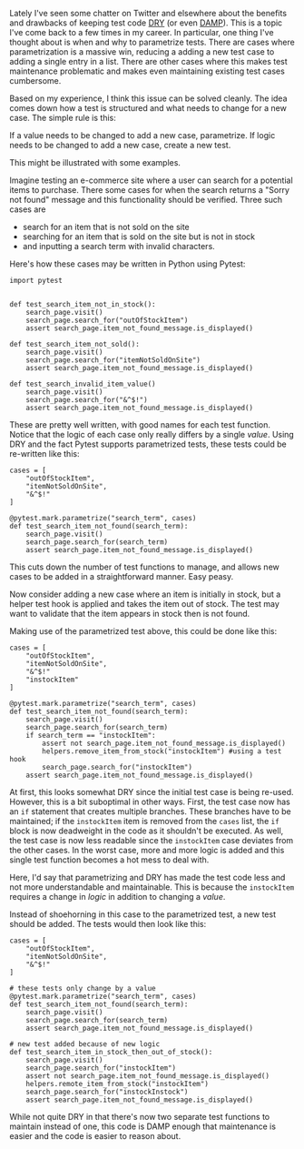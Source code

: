 Lately I've seen some chatter on Twitter and elsewhere about the benefits and drawbacks of keeping test code [DRY](https://en.wikipedia.org/wiki/Don%27t_repeat_yourself) (or even [DAMP](https://codeshelter.wordpress.com/2011/04/07/dry-and-damp-principles-when-developing-and-unit-testing/)). This is a topic I've come back to a few times in my career. In particular, one thing I've thought about is when and why to parametrize tests. There are cases where parametrization is a massive win, reducing a adding a new test case to adding a single entry in a list. There are other cases where this makes test maintenance problematic and makes even maintaining existing test cases cumbersome.

Based on my experience, I think this issue can be solved cleanly. The idea comes down how a test is structured and what needs to change for a new case. The simple rule is this:

If a value needs to be changed to add a new case, parametrize.
If logic needs to be changed to add a new case, create a new test.

This might be illustrated with some examples.

Imagine testing an e-commerce site where a user can search for a potential items to purchase. There some cases for when the search returns a "Sorry not found" message and this functionality should be verified. Three such cases are

- search for an item that is not sold on the site
- searching for an item that is sold on the site but is not in stock 
- and inputting a search term with invalid characters. 

Here's how these cases may be written in Python using Pytest: 

```
import pytest


def test_search_item_not_in_stock():
    search_page.visit()
    search_page.search_for("outOfStockItem")
    assert search_page.item_not_found_message.is_displayed()

def test_search_item_not_sold():
    search_page.visit()
    search_page.search_for("itemNotSoldOnSite")
    assert search_page.item_not_found_message.is_displayed()

def test_search_invalid_item_value()
    search_page.visit()
    search_page.search_for("&^$!")
    assert search_page.item_not_found_message.is_displayed()
```

These are pretty well written, with good names for each test function. Notice that the logic of each case only really differs by a single _value_. Using DRY and the fact Pytest supports parametrized tests, these tests could be re-written like this:

```
cases = [
    "outOfStockItem",
    "itemNotSoldOnSite",
    "&^$!"
]

@pytest.mark.parametrize("search_term", cases)
def test_search_item_not_found(search_term):
    search_page.visit()
    search_page.search_for(search_term)
    assert search_page.item_not_found_message.is_displayed()
```

This cuts down the number of test functions to manage, and allows new cases to be added in a straightforward manner. Easy peasy.

Now consider adding a new case where an item is initially in stock, but a helper test hook is applied and takes the item out of stock. The test may want to validate that the item appears in stock then is not found. 

Making use of the parametrized test above, this could be done like this:

```
cases = [
    "outOfStockItem",
    "itemNotSoldOnSite",
    "&^$!"
    "instockItem"
]

@pytest.mark.parametrize("search_term", cases)
def test_search_item_not_found(search_term):
    search_page.visit()
    search_page.search_for(search_term)
    if search_term == "instockItem":
        assert not search_page.item_not_found_message.is_displayed()
        helpers.remove_item_from_stock("instockItem") #using a test hook
        search_page.search_for("instockItem")
    assert search_page.item_not_found_message.is_displayed()
```

At first, this looks somewhat DRY since the initial test case is being re-used. However, this is a bit suboptimal in other ways. First, the test case now has an `if` statement that creates multiple branches. These branches have to be maintained; if the `instockItem` item is removed from the `cases` list, the `if` block is now deadweight in the code as it shouldn't be executed. As well, the test case is now less readable since the `instockItem` case deviates from the other cases. In the worst case, more and more logic is added and this single test function becomes a hot mess to deal with.

Here, I'd say that parametrizing and DRY has made the test code less and not more understandable and maintainable. This is because the `instockItem` requires a change in _logic_ in addition to changing a _value_.

Instead of shoehorning in this case to the parametrized test, a new test should be added. The tests would then look like this:

```
cases = [
    "outOfStockItem",
    "itemNotSoldOnSite",
    "&^$!"
]

# these tests only change by a value
@pytest.mark.parametrize("search_term", cases)
def test_search_item_not_found(search_term):
    search_page.visit()
    search_page.search_for(search_term)
    assert search_page.item_not_found_message.is_displayed()

# new test added because of new logic
def test_search_item_in_stock_then_out_of_stock():
    search_page.visit()
    search_page.search_for("instockItem")
    assert not search_page.item_not_found_message.is_displayed()
    helpers.remote_item_from_stock("instockItem")
    search_page.search_for("instockInstock")
    assert search_page.item_not_found_message.is_displayed()
```

While not quite DRY in that there's now two separate test functions to maintain instead of one, this code is DAMP enough that maintenance is easier and the code is easier to reason about. 